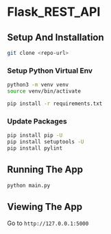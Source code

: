 # Flask_REST_API

## Setup And Installation

```bash
git clone <repo-url>
```

### Setup Python Virtual Env

```bash
python3 -m venv venv
source venv/bin/activate
```

```bash
pip install -r requirements.txt
```

### Update Packages

```bash
pip install pip -U
pip install setuptools -U
pip install pylint
```

## Running The App

```bash
python main.py
```

## Viewing The App

Go to `http://127.0.0.1:5000`